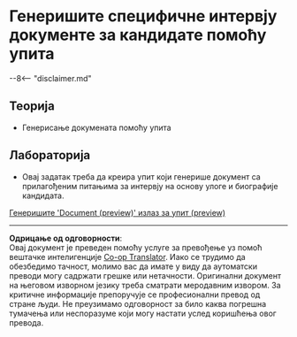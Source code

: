 <!--
CO_OP_TRANSLATOR_METADATA:
{
  "original_hash": "baabc695cc38bcfe66668df8efe2b8c2",
  "translation_date": "2025-10-20T22:43:07+00:00",
  "source_file": "docs/operative-preview/10-generate-documents/README.md",
  "language_code": "sr"
}
-->
# Генеришите специфичне интервју документе за кандидате помоћу упита

--8<-- "disclaimer.md"

## Теорија

- Генерисање докумената помоћу упита

## Лабораторија

- Овај задатак треба да креира упит који генерише документ са прилагођеним питањима за интервју на основу улоге и биографије кандидата.

[Генеришите 'Document (preview)' излаз за упит (preview)](https://learn.microsoft.com/ai-builder/generate-document-output-prompt)

---

**Одрицање од одговорности**:  
Овај документ је преведен помоћу услуге за превођење уз помоћ вештачке интелигенције [Co-op Translator](https://github.com/Azure/co-op-translator). Иако се трудимо да обезбедимо тачност, молимо вас да имате у виду да аутоматски преводи могу садржати грешке или нетачности. Оригинални документ на његовом изворном језику треба сматрати меродавним извором. За критичне информације препоручује се професионални превод од стране људи. Не преузимамо одговорност за било каква погрешна тумачења или неспоразуме који могу настати услед коришћења овог превода.